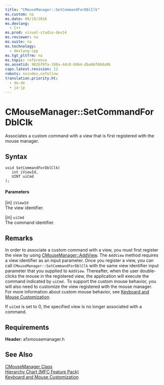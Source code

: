 ```yaml
---
title: "CMouseManager::SetCommandForDblClk"
ms.custom: na
ms.date: 09/19/2016
ms.devlang: 
  - C++
ms.prod: visual-studio-dev14
ms.reviewer: na
ms.suite: na
ms.technology: 
  - devlang-cpp
ms.tgt_pltfrm: na
ms.topic: reference
ms.assetid: 982bf0fa-198a-4dc8-b964-dba66f60da96
caps.latest.revision: 12
robots: noindex,nofollow
translation.priority.ht: 
  - de-de
  - ja-jp
---
```

# CMouseManager::SetCommandForDblClk
Associates a custom command with a view that is first registered with the mouse manager.  
  
## Syntax  
  
```  
void SetCommandForDblClk(  
   int iViewId,  
   UINT uiCmd   
);  
```  
  
#### Parameters  
 [in] `iViewId`  
 The view identifier.  
  
 [in] `uiCmd`  
 The command identifier.  
  
## Remarks  
 In order to associate a custom command with a view, you must first register the view by using [CMouseManager::AddView](../vs140/CMouseManager--AddView.md). The `AddView` method requires a view identifier as an input parameter. Once you register a view, you can call `CMouseManager::SetCommandForDblClk` with the same view identifier input parameter that you supplied to `AddView`. Thereafter, when the user double-clicks the mouse in the registered view, the application will execute the command indicated by `uiCmd.` To support the custom mouse behavior, you will also need to customize the view registered with the mouse manager. For more information about custom mouse behavior, see [Keyboard and Mouse Customization](../vs140/Keyboard-and-Mouse-Customization.md).  
  
 If `uiCmd` is set to 0, the specified view is no longer associated with a command.  
  
## Requirements  
 **Header:** afxmousemanager.h  
  
## See Also  
 [CMouseManager Class](../vs140/CMouseManager-Class.md)   
 [Hierarchy Chart (MFC Feature Pack)](../vs140/Hierarchy-Chart.md)   
 [Keyboard and Mouse Customization](../vs140/Keyboard-and-Mouse-Customization.md)